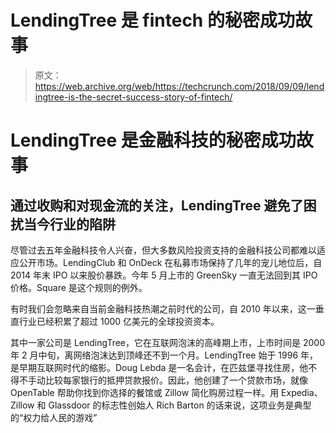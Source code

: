 # LendingTree 是 fintech  的秘密成功故事

> 原文：<https://web.archive.org/web/https://techcrunch.com/2018/09/09/lendingtree-is-the-secret-success-story-of-fintech/>

# LendingTree 是金融科技的秘密成功故事

## 通过收购和对现金流的关注，LendingTree 避免了困扰当今行业的陷阱

尽管过去五年金融科技令人兴奋，但大多数风险投资支持的金融科技公司都难以适应公开市场。LendingClub 和 OnDeck 在私募市场保持了几年的宠儿地位后，自 2014 年末 IPO 以来股价暴跌。今年 5 月上市的 GreenSky 一直无法回到其 IPO 价格。Square 是这个规则的例外。

有时我们会忽略来自当前金融科技热潮之前时代的公司，自 2010 年以来，这一垂直行业已经积累了超过 1000 亿美元的全球投资资本。

其中一家公司是 LendingTree，它在互联网泡沫的高峰期上市，上市时间是 2000 年 2 月中旬，离网络泡沫达到顶峰还不到一个月。LendingTree 始于 1996 年，是早期互联网时代的缩影。Doug Lebda 是一名会计，在匹兹堡寻找住房，他不得不手动比较每家银行的抵押贷款报价。因此，他创建了一个贷款市场，就像 OpenTable 帮助你找到你选择的餐馆或 Zillow 简化购房过程一样。用 Expedia、Zillow 和 Glassdoor 的标志性创始人 Rich Barton 的话来说，这项业务是典型的“权力给人民的游戏”
